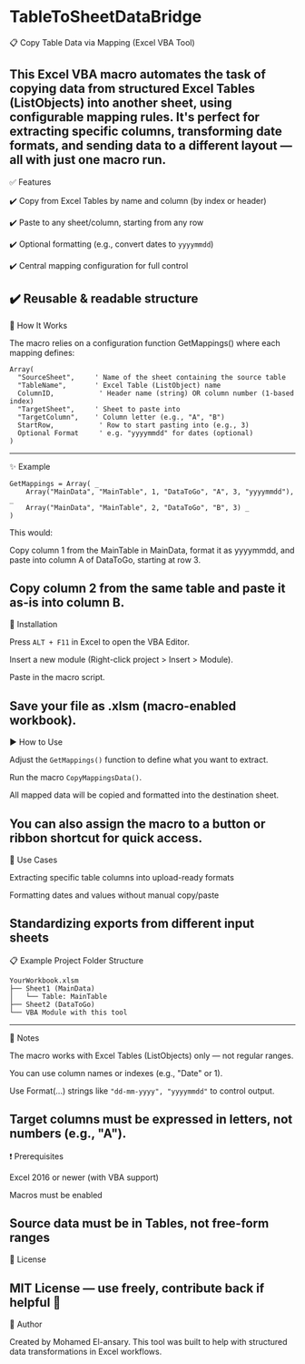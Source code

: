 # TableToSheetDataBridge

📋 Copy Table Data via Mapping (Excel VBA Tool)

This Excel VBA macro automates the task of copying data from structured Excel Tables (ListObjects) into another sheet, using configurable mapping rules. It's perfect for extracting specific columns, transforming date formats, and sending data to a different layout — all with just one macro run.
---

✅ Features

✔️ Copy from Excel Tables by name and column (by index or header)

✔️ Paste to any sheet/column, starting from any row

✔️ Optional formatting (e.g., convert dates to `yyyymmdd`)

✔️ Central mapping configuration for full control

✔️ Reusable & readable structure
---

🔧 How It Works

The macro relies on a configuration function GetMappings() where each mapping defines:
```
Array(
  "SourceSheet",     ' Name of the sheet containing the source table
  "TableName",       ' Excel Table (ListObject) name
  ColumnID,           ' Header name (string) OR column number (1-based index)
  "TargetSheet",     ' Sheet to paste into
  "TargetColumn",    ' Column letter (e.g., "A", "B")
  StartRow,           ' Row to start pasting into (e.g., 3)
  Optional Format     ' e.g. "yyyymmdd" for dates (optional)
)
```
---

✨ Example
```
GetMappings = Array( _
    Array("MainData", "MainTable", 1, "DataToGo", "A", 3, "yyyymmdd"), _
    Array("MainData", "MainTable", 2, "DataToGo", "B", 3) _
)
```
This would:

Copy column 1 from the MainTable in MainData, format it as yyyymmdd, and paste into column A of DataToGo, starting at row 3.

Copy column 2 from the same table and paste it as-is into column B.
---

💾 Installation

Press `ALT + F11` in Excel to open the VBA Editor.

Insert a new module (Right-click project > Insert > Module).

Paste in the macro script.

Save your file as .xlsm (macro-enabled workbook).
---

▶️ How to Use

Adjust the `GetMappings()` function to define what you want to extract.

Run the macro `CopyMappingsData()`.

All mapped data will be copied and formatted into the destination sheet.

You can also assign the macro to a button or ribbon shortcut for quick access.
---

📌 Use Cases

Extracting specific table columns into upload-ready formats

Formatting dates and values without manual copy/paste

Standardizing exports from different input sheets
---

📋 Example Project Folder Structure
```
YourWorkbook.xlsm
├── Sheet1 (MainData)
│   └── Table: MainTable
├── Sheet2 (DataToGo)
└── VBA Module with this tool
```
---
🧠 Notes

The macro works with Excel Tables (ListObjects) only — not regular ranges.

You can use column names or indexes (e.g., "Date" or 1).

Use Format(...) strings like `"dd-mm-yyyy", "yyyymmdd"` to control output.

Target columns must be expressed in letters, not numbers (e.g., "A").
---

❗ Prerequisites

Excel 2016 or newer (with VBA support)

Macros must be enabled

Source data must be in Tables, not free-form ranges
---

📄 License

MIT License — use freely, contribute back if helpful 💙
---

👏 Author

Created by Mohamed El-ansary. This tool was built to help with structured data transformations in Excel workflows.
